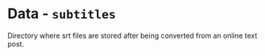 # Data - `subtitles`

Directory where srt files are stored after being converted from an online text post.
